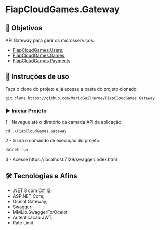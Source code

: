 # FiapCloudGames.Gateway

## 📌 Objetivos
API Gateway para gerir os microsserviços:
  - [FiapCloudGames.Users](https://github.com/MarioGuilherme/FiapCloudGames.Users);
  - [FiapCloudGames.Games](https://github.com/MarioGuilherme/FiapCloudGames.Games);
  - [FiapCloudGames.Payments](https://github.com/MarioGuilherme/FiapCloudGames.Payments).

## 🚀 Instruções de uso
Faça o clone do projeto e já acesse a pasta do projeto clonado:
```
git clone https://github.com/MarioGuilherme/FiapCloudGames.Gateway
```

### ▶️ Iniciar Projeto
  1 - Navegue até o diretório da camada API da aplicação:
  ```
  cd .\FiapCloudGames.Gateway
  ```

  2 - Insira o comando de execução do projeto:
  ```
  dotnet run
  ```

  3 - Acesse https://localhost:7129/swagger/index.html

## 🛠️ Tecnologias e Afins
- .NET 8 com C# 12;
- ASP.NET Core;
- Ocelot Gateway;
- Swagger;
- MMLib.SwaggerForOcelot
- Autenticação JWT;
- Rate Limit.
